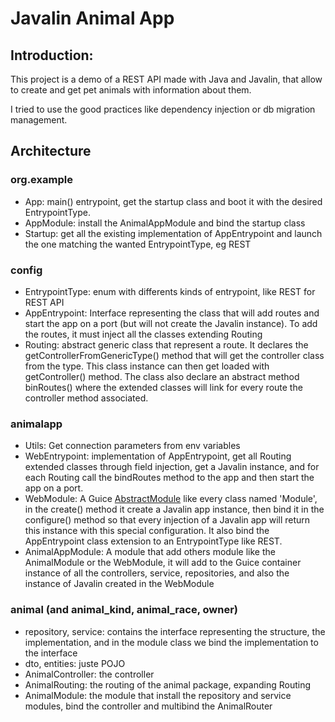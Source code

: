# Javalin Animal App

## Introduction:

This project is a demo of a REST API made with Java and Javalin, that allow to create and get pet animals with
information about them.

I tried to use the good practices like dependency injection or db migration management.

## Architecture

### org.example

- App: main() entrypoint, get the startup class and boot it with the desired EntrypointType.
- AppModule: install the AnimalAppModule and bind the startup class
- Startup: get all the existing implementation of AppEntrypoint and launch the one matching the wanted EntrypointType,
  eg REST

### config

- EntrypointType: enum with differents kinds of entrypoint, like REST for REST API
- AppEntrypoint: Interface representing the class that will add routes and start the app on a port (but will not create
  the Javalin instance). To add the routes, it must inject all the classes extending Routing
- Routing: abstract generic class that represent a route. It declares the getControllerFromGenericType() method that
  will get the controller class from the type. This class instance can then get loaded with getController() method. The
  class also declare an abstract method binRoutes() where the extended classes will link for every route the controller
  method associated.

### animalapp

- Utils: Get connection parameters from env variables
- WebEntrypoint: implementation of AppEntrypoint, get all Routing extended classes through field injection, get a
  Javalin instance, and for each Routing call the bindRoutes method to the app and then start the app on a port.
- WebModule: A
  Guice [AbstractModule](https://google.github.io/guice/api-docs/4.2/javadoc/index.html?com/google/inject/Module.html)
  like every class named 'Module', in the create() method it create a Javalin app instance, then bind it in the
  configure() method so that every injection of a Javalin app will return this instance with this special configuration.
  It also bind the AppEntrypoint class extension to an EntrypointType like REST.
- AnimalAppModule: A module that add others module like the AnimalModule or the WebModule, it will add to the Guice
  container instance of all the controllers, service, repositories, and also the instance of Javalin created in the
  WebModule

### animal (and animal_kind, animal_race, owner)

- repository, service: contains the interface representing the structure, the implementation, and in the module class we
  bind the implementation to the interface
- dto, entities: juste POJO
- AnimalController: the controller
- AnimalRouting: the routing of the animal package, expanding Routing
- AnimalModule: the module that install the repository and service modules, bind the controller and multibind the
  AnimalRouter